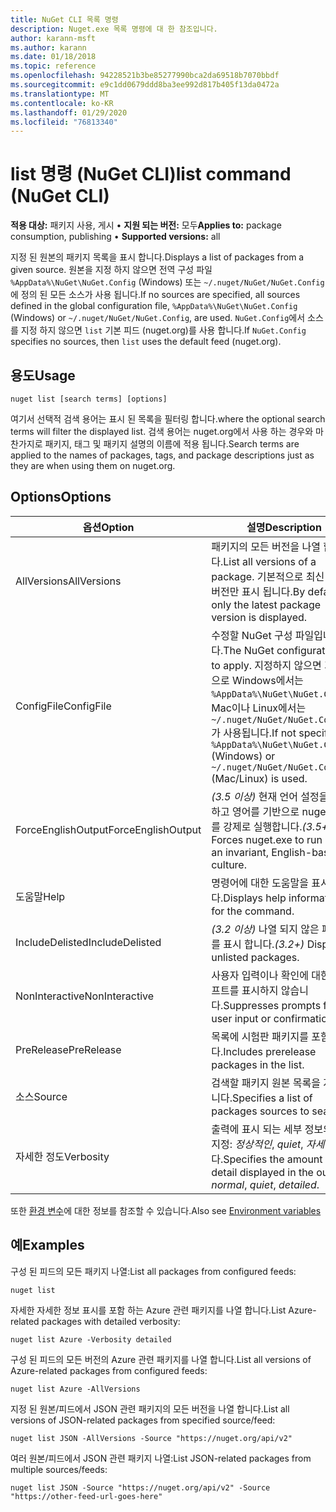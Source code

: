 ```yaml
---
title: NuGet CLI 목록 명령
description: Nuget.exe 목록 명령에 대 한 참조입니다.
author: karann-msft
ms.author: karann
ms.date: 01/18/2018
ms.topic: reference
ms.openlocfilehash: 94228521b3be85277990bca2da69518b7070bbdf
ms.sourcegitcommit: e9c1dd0679ddd8ba3ee992d817b405f13da0472a
ms.translationtype: MT
ms.contentlocale: ko-KR
ms.lasthandoff: 01/29/2020
ms.locfileid: "76813340"
---
```

# <a name="list-command-nuget-cli"></a><span data-ttu-id="a4ef5-103">list 명령 (NuGet CLI)</span><span class="sxs-lookup"><span data-stu-id="a4ef5-103">list command (NuGet CLI)</span></span>

<span data-ttu-id="a4ef5-104">**적용 대상:** 패키지 사용, 게시 &bullet; **지원 되는 버전:** 모두</span><span class="sxs-lookup"><span data-stu-id="a4ef5-104">**Applies to:** package consumption, publishing &bullet; **Supported versions:** all</span></span>

<span data-ttu-id="a4ef5-105">지정 된 원본의 패키지 목록을 표시 합니다.</span><span class="sxs-lookup"><span data-stu-id="a4ef5-105">Displays a list of packages from a given source.</span></span> <span data-ttu-id="a4ef5-106">원본을 지정 하지 않으면 전역 구성 파일 `%AppData%\NuGet\NuGet.Config` (Windows) 또는 `~/.nuget/NuGet/NuGet.Config`에 정의 된 모든 소스가 사용 됩니다.</span><span class="sxs-lookup"><span data-stu-id="a4ef5-106">If no sources are specified, all sources defined in the global configuration file, `%AppData%\NuGet\NuGet.Config` (Windows) or `~/.nuget/NuGet/NuGet.Config`, are used.</span></span> <span data-ttu-id="a4ef5-107">`NuGet.Config`에서 소스를 지정 하지 않으면 `list` 기본 피드 (nuget.org)를 사용 합니다.</span><span class="sxs-lookup"><span data-stu-id="a4ef5-107">If `NuGet.Config` specifies no sources, then `list` uses the default feed (nuget.org).</span></span>

## <a name="usage"></a><span data-ttu-id="a4ef5-108">용도</span><span class="sxs-lookup"><span data-stu-id="a4ef5-108">Usage</span></span>

```cli
nuget list [search terms] [options]
```

<span data-ttu-id="a4ef5-109">여기서 선택적 검색 용어는 표시 된 목록을 필터링 합니다.</span><span class="sxs-lookup"><span data-stu-id="a4ef5-109">where the optional search terms will filter the displayed list.</span></span> <span data-ttu-id="a4ef5-110">검색 용어는 nuget.org에서 사용 하는 경우와 마찬가지로 패키지, 태그 및 패키지 설명의 이름에 적용 됩니다.</span><span class="sxs-lookup"><span data-stu-id="a4ef5-110">Search terms are applied to the names of packages, tags, and package descriptions just as they are when using them on nuget.org.</span></span>

## <a name="options"></a><span data-ttu-id="a4ef5-111">Options</span><span class="sxs-lookup"><span data-stu-id="a4ef5-111">Options</span></span>

| <span data-ttu-id="a4ef5-112">옵션</span><span class="sxs-lookup"><span data-stu-id="a4ef5-112">Option</span></span> | <span data-ttu-id="a4ef5-113">설명</span><span class="sxs-lookup"><span data-stu-id="a4ef5-113">Description</span></span> |
| --- | --- |
| <span data-ttu-id="a4ef5-114">AllVersions</span><span class="sxs-lookup"><span data-stu-id="a4ef5-114">AllVersions</span></span> | <span data-ttu-id="a4ef5-115">패키지의 모든 버전을 나열 합니다.</span><span class="sxs-lookup"><span data-stu-id="a4ef5-115">List all versions of a package.</span></span> <span data-ttu-id="a4ef5-116">기본적으로 최신 패키지 버전만 표시 됩니다.</span><span class="sxs-lookup"><span data-stu-id="a4ef5-116">By default, only the latest package version is displayed.</span></span> |
| <span data-ttu-id="a4ef5-117">ConfigFile</span><span class="sxs-lookup"><span data-stu-id="a4ef5-117">ConfigFile</span></span> | <span data-ttu-id="a4ef5-118">수정할 NuGet 구성 파일입니다.</span><span class="sxs-lookup"><span data-stu-id="a4ef5-118">The NuGet configuration file to apply.</span></span> <span data-ttu-id="a4ef5-119">지정하지 않으면 기본적으로 Windows에서는 `%AppData%\NuGet\NuGet.Config`, Mac이나 Linux에서는 `~/.nuget/NuGet/NuGet.Config`가 사용됩니다.</span><span class="sxs-lookup"><span data-stu-id="a4ef5-119">If not specified, `%AppData%\NuGet\NuGet.Config` (Windows) or `~/.nuget/NuGet/NuGet.Config` (Mac/Linux) is used.</span></span>|
| <span data-ttu-id="a4ef5-120">ForceEnglishOutput</span><span class="sxs-lookup"><span data-stu-id="a4ef5-120">ForceEnglishOutput</span></span> | <span data-ttu-id="a4ef5-121">*(3.5 이상)*  현재 언어 설정을 무시하고 영어를 기반으로 nuget.exe를 강제로 실행합니다.</span><span class="sxs-lookup"><span data-stu-id="a4ef5-121">*(3.5+)* Forces nuget.exe to run using an invariant, English-based culture.</span></span> |
| <span data-ttu-id="a4ef5-122">도움말</span><span class="sxs-lookup"><span data-stu-id="a4ef5-122">Help</span></span> | <span data-ttu-id="a4ef5-123">명령어에 대한 도움말을 표시합니다.</span><span class="sxs-lookup"><span data-stu-id="a4ef5-123">Displays help information for the command.</span></span> |
| <span data-ttu-id="a4ef5-124">IncludeDelisted</span><span class="sxs-lookup"><span data-stu-id="a4ef5-124">IncludeDelisted</span></span> | <span data-ttu-id="a4ef5-125">*(3.2 이상)* 나열 되지 않은 패키지를 표시 합니다.</span><span class="sxs-lookup"><span data-stu-id="a4ef5-125">*(3.2+)* Display unlisted packages.</span></span> |
| <span data-ttu-id="a4ef5-126">NonInteractive</span><span class="sxs-lookup"><span data-stu-id="a4ef5-126">NonInteractive</span></span> | <span data-ttu-id="a4ef5-127">사용자 입력이나 확인에 대한 프롬프트를 표시하지 않습니다.</span><span class="sxs-lookup"><span data-stu-id="a4ef5-127">Suppresses prompts for user input or confirmations.</span></span> |
| <span data-ttu-id="a4ef5-128">PreRelease</span><span class="sxs-lookup"><span data-stu-id="a4ef5-128">PreRelease</span></span> | <span data-ttu-id="a4ef5-129">목록에 시험판 패키지를 포함 합니다.</span><span class="sxs-lookup"><span data-stu-id="a4ef5-129">Includes prerelease packages in the list.</span></span> |
| <span data-ttu-id="a4ef5-130">소스</span><span class="sxs-lookup"><span data-stu-id="a4ef5-130">Source</span></span> | <span data-ttu-id="a4ef5-131">검색할 패키지 원본 목록을 지정 합니다.</span><span class="sxs-lookup"><span data-stu-id="a4ef5-131">Specifies a list of packages sources to search.</span></span> |
| <span data-ttu-id="a4ef5-132">자세한 정도</span><span class="sxs-lookup"><span data-stu-id="a4ef5-132">Verbosity</span></span> | <span data-ttu-id="a4ef5-133">출력에 표시 되는 세부 정보의 양을 지정: *정상적인*, *quiet*, *자세한*합니다.</span><span class="sxs-lookup"><span data-stu-id="a4ef5-133">Specifies the amount of detail displayed in the output: *normal*, *quiet*, *detailed*.</span></span> |

<span data-ttu-id="a4ef5-134">또한 [환경 변수](cli-ref-environment-variables.md)에 대한 정보를 참조할 수 있습니다.</span><span class="sxs-lookup"><span data-stu-id="a4ef5-134">Also see [Environment variables](cli-ref-environment-variables.md)</span></span>

## <a name="examples"></a><span data-ttu-id="a4ef5-135">예</span><span class="sxs-lookup"><span data-stu-id="a4ef5-135">Examples</span></span>

<span data-ttu-id="a4ef5-136">구성 된 피드의 모든 패키지 나열:</span><span class="sxs-lookup"><span data-stu-id="a4ef5-136">List all packages from configured feeds:</span></span>
```
nuget list
```
<span data-ttu-id="a4ef5-137">자세한 자세한 정보 표시를 포함 하는 Azure 관련 패키지를 나열 합니다.</span><span class="sxs-lookup"><span data-stu-id="a4ef5-137">List Azure-related packages with detailed verbosity:</span></span>
```
nuget list Azure -Verbosity detailed
```
<span data-ttu-id="a4ef5-138">구성 된 피드의 모든 버전의 Azure 관련 패키지를 나열 합니다.</span><span class="sxs-lookup"><span data-stu-id="a4ef5-138">List all versions of Azure-related packages from configured feeds:</span></span>
```
nuget list Azure -AllVersions
```
<span data-ttu-id="a4ef5-139">지정 된 원본/피드에서 JSON 관련 패키지의 모든 버전을 나열 합니다.</span><span class="sxs-lookup"><span data-stu-id="a4ef5-139">List all versions of JSON-related packages from specified source/feed:</span></span>
```
nuget list JSON -AllVersions -Source "https://nuget.org/api/v2"
```
<span data-ttu-id="a4ef5-140">여러 원본/피드에서 JSON 관련 패키지 나열:</span><span class="sxs-lookup"><span data-stu-id="a4ef5-140">List JSON-related packages from multiple sources/feeds:</span></span>
```
nuget list JSON -Source "https://nuget.org/api/v2" -Source "https://other-feed-url-goes-here"
```

